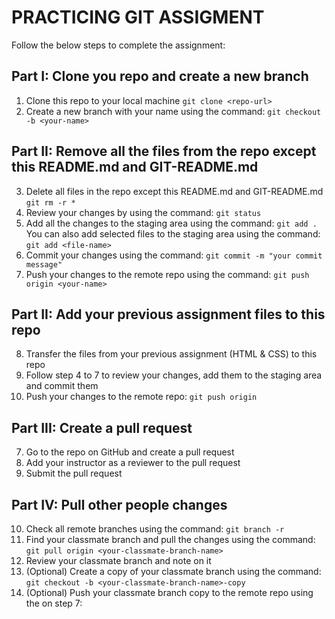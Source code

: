 # PRACTICING GIT ASSIGMENT 
Follow the below steps to complete the assignment: 

## Part I: Clone you repo and create a new branch
1. Clone this repo to your local machine
    `git clone <repo-url>`
2. Create a new branch with your name using the command: 
    `git checkout -b <your-name>`

## Part II: Remove all the files from the repo except this README.md and GIT-README.md
3. Delete all files in the repo except this README.md and GIT-README.md
    `git rm -r *`
4. Review your changes by using the command: 
    `git status`
5. Add all the changes to the staging area using the command: 
    `git add .`
You can also add selected files to the staging area using the command: 
    `git add <file-name>`
6. Commit your changes using the command: 
    `git commit -m "your commit message"`
7. Push your changes to the remote repo using the command:
    `git push origin <your-name>`

## Part II: Add your previous assignment files to this repo
8. Transfer the files from your previous assignment (HTML & CSS) to this repo
9. Follow step 4 to 7 to review your changes, add them to the staging area and commit them
6. Push your changes to the remote repo:
    `git push origin`

## Part III: Create a pull request
7. Go to the repo on GitHub and create a pull request
8. Add your instructor as a reviewer to the pull request
9. Submit the pull request

## Part IV: Pull other people changes
10. Check all remote branches using the command: 
    `git branch -r`
11. Find your classmate branch and pull the changes using the command: 
    `git pull origin <your-classmate-branch-name>`
12. Review your classmate branch and note on it
13. (Optional) Create a copy of your classmate branch using the command: 
    `git checkout -b <your-classmate-branch-name>-copy`
14. (Optional) Push your classmate branch copy to the remote repo using the on step 7: